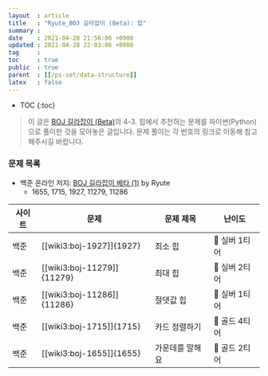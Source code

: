 ```yaml
---
layout  : article
title   : "Ryute_BOJ 길라잡이 (Beta): 힙"
summary : 
date    : 2021-04-28 21:56:06 +0900
updated : 2021-04-28 22:03:06 +0900
tag     : 
toc     : true
public  : true
parent  : [[/ps-set/data-structure]]
latex   : false
---
```

* TOC
{:toc}

> 이 글은 [BOJ 길라잡이 (Beta)](https://ryute.tistory.com/33)의 4-3. 힙에서 추천하는 문제를 파이썬(Python)으로 풀이한 것을 모아놓은 글입니다. 문제 풀이는 각 번호의 링크로 이동해 참고해주시길 바랍니다.

### 문제 목록

* 백준 온라인 저지: [BOJ 길라잡이 베타 (1)](https://www.acmicpc.net/workbook/view/2418) by Ryute
    * 1655, 1715, 1927, 11279, 11286

| 사이트 | 문제                       | 문제 제목       | 난이도          |
| ------ | ------------------------   | --------------- | --------------- |
| 백준   | [[wiki3:boj-1927]]{1927}   | 최소 힙         | 🥈 실버 1티어   |
| 백준   | [[wiki3:boj-11279]]{11279} | 최대 힙         | 🥈 실버 2티어   |
| 백준   | [[wiki3:boj-11286]]{11286} | 절댓값 힙       | 🥈 실버 1티어   |
| 백준   | [[wiki3:boj-1715]]{1715}   | 카드 정렬하기   | 🥇 골드 4티어   |
| 백준   | [[wiki3:boj-1655]]{1655}   | 가운데를 말해요 | 🥇 골드 2티어   |
